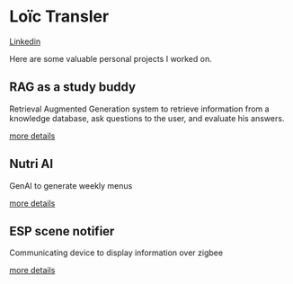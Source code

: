 # Loïc Transler

[Linkedin](https://www.linkedin.com/in/loictransler/)

Here are some valuable personal projects I worked on.

## RAG as a study buddy

Retrieval Augmented Generation system to retrieve information from a knowledge database, ask questions to the user, and evaluate his answers.

[more details](rag-as-a-study-budy.md)

## Nutri AI

GenAI to generate weekly menus

[more details](NutriAI.md)

## ESP scene notifier

Communicating device to display information over zigbee

[more details](esp-scene-notifier.md)